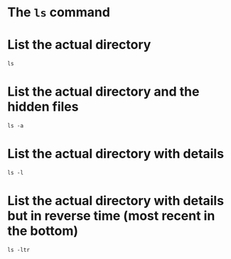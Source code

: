 # The `ls` command

# List the actual directory

```mdrc
ls
```

# List the actual directory and the hidden files

```mdrc
ls -a
```

# List the actual directory with details

```mdrc
ls -l
```

# List the actual directory with details but in reverse time (most recent in the bottom)

```mdrc
ls -ltr
```
